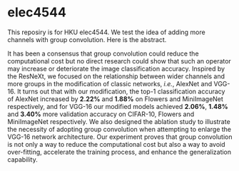 # elec4544
This reposiry is for HKU elec4544. We test the idea of adding more channels with group convolution. Here is the abstract.

It has been a consensus that group convolution could reduce the computational cost but no direct research could show that such an operator may increase or deteriorate the image classification accuracy. Inspired by the ResNeXt, we focused on the relationship between wider channels and more groups in the modification of classic networks, *i.e.*, AlexNet and VGG-16. It turns out that with our modification, the top-1 classification accuracy of AlexNet increased by **2.22%** and **1.88%** on Flowers and MiniImageNet respectively, and for VGG-16 our modified models achieved **2.06%**, **1.48%** and **3.40%** more validation accuracy on CIFAR-10, Flowers and MiniImageNet respectively. We also designed the ablation study to illustrate the necessity of adopting group convolution when attempting to enlarge the VGG-16 network architecture. Our experiment proves that group convolution is not only a way to reduce the computational cost but also a way to avoid over-fitting, accelerate the training process, and enhance the generalization capability.

